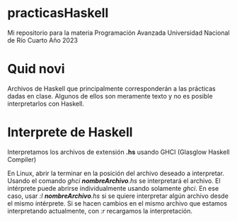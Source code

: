 # practicasHaskell
Mi repositorio para la materia Programación Avanzada
Universidad Nacional de Río Cuarto
Año 2023

# Quid novi
Archivos de Haskell que principalmente corresponderán a las prácticas dadas en clase.
Algunos de ellos son meramente texto y no es posible interpretarlos con Haskell.

# Interprete de Haskell
Interpretamos los archivos de extensión <b>.hs</b> usando GHCI (Glasglow Haskell Compiler)

En Linux, abrir la terminar en la posición del archivo deseado a interpretar.
Usando el comando <i>ghci <b>nombreArchivo</b>.hs</i> se interpretará el archivo.
El intérprete puede abrirse individualmente usando solamente <i>ghci</i>.
En ese caso, usar <i>:l <b>nombreArchivo</b>.hs</i> si se quiere interpretar algún archivo desde el mismo intérprete.
Si se hacen cambios en el mismo archivo que estamos interpretando actualmente, con <i>:r</i> recargamos la interpretación.
